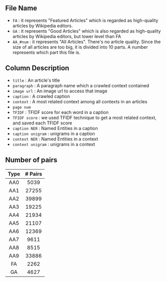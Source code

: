 
## File Name
- `FA` : it represents "Featured Articles" which is regarded as high-quality articles by Wikipedia editors.
- `GA` : it represents "Good Articles" which is also regarded as high-quality articles by Wikipedia editors, but lower level than FA
- `AA_#num` : it represents "All Articles". There's no article quality. Since the size of all articles are too big, it is divided into 10 parts. A number represents which part this file is.

## Column Description 
- `title` : An article's title
- `paragraph` : A paragraph name which a crawled context contained
- `image url` : An image url to access that image
- `caption` : A crawled caption  
- `context` : A most related context among all contexts in an articles 
- `page num` 
- `TFIDF` : TFIDF score for each word in a caption
- `TFIDF score` : we used TFIDF technique to get a most related context, and saved each TFIDF score
- `caption NER` : Named Entities in a caption
- `caption unigram` : unigrams in a caption 
- `context NER` : Named Entities in a context
- `context unigram` : unigrams in a context 

## Number of pairs
|  Type |  # Pairs   | 
|:-----:|:----------:|
|  AA0  |    5039    |
|  AA1  |    27255   |
|  AA2  |    39899   |
|  AA3  |    19225   |
|  AA4  |    21934   |
|  AA5  |    21107   |
|  AA6  |    12369   |
|  AA7  |    9611    |
|  AA8  |    8515    |
|  AA9  |    33886   |
|  FA   |    2262    |
|  GA   |    4627    |


